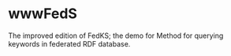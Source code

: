 # wwwFedS
The improved edition of FedKS; the demo for Method for querying keywords in federated RDF database.
